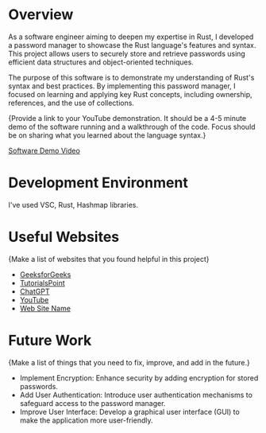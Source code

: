 # Overview

As a software engineer aiming to deepen my expertise in Rust, I developed a password manager to showcase the Rust language's features and syntax. This project allows users to securely store and retrieve passwords using efficient data structures and object-oriented techniques.

The purpose of this software is to demonstrate my understanding of Rust's syntax and best practices. By implementing this password manager, I focused on learning and applying key Rust concepts, including ownership, references, and the use of collections.

{Provide a link to your YouTube demonstration. It should be a 4-5 minute demo of the software running and a walkthrough of the code. Focus should be on sharing what you learned about the language syntax.}

[Software Demo Video](https://youtu.be/bc8t7MNJX6w)

# Development Environment

I've used VSC, Rust, Hashmap libraries.
# Useful Websites

{Make a list of websites that you found helpful in this project}

- [GeeksforGeeks](https://www.geeksforgeeks.org/)
- [TutorialsPoint](https://www.tutorialspoint.com/rust/index.htm)
- [ChatGPT](https://chatgpt.com/)
- [YouTube](https://www.youtube.com/watch?v=B1zIYKP_1Fw)
- [Web Site Name](http://url.link.goes.here)

# Future Work

{Make a list of things that you need to fix, improve, and add in the future.}

- Implement Encryption: Enhance security by adding encryption for stored passwords.
- Add User Authentication: Introduce user authentication mechanisms to safeguard access to the password manager.
- Improve User Interface: Develop a graphical user interface (GUI) to make the application more user-friendly. 